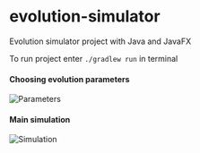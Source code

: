 # evolution-simulator
Evolution simulator project with Java and JavaFX

To run project enter ```./gradlew run``` in terminal

#### Choosing evolution parameters
![Parameters](https://drive.google.com/uc?export=view&id=1RYdbe-CbULTwC72rtXel_yWxb9K5s06b)

#### Main simulation
![Simulation](https://drive.google.com/uc?export=view&id=1OS-k4NRdWnbz2B_GSIaaUM3YHw7NPWmj)
